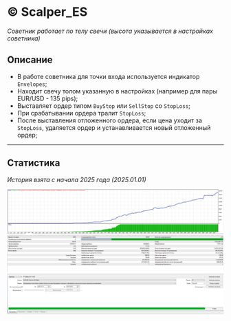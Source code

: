 # © Scalper_ES


_Советник работает по телу свечи (высота указывается в настройках советника)_

## Описание

* В работе советника для точки входа используется индикатор <code>Envelopes</code>;
* Находит свечу толом указанную в настройках (например для пары EUR/USD - 135 pips);
* Выставляет ордер типом <code>BuyStop</code> или <code>SellStop</code> со <code>StopLoss</code>;
* При срабатывании ордера тралит <code>StopLoss</code>;
* После выставления отложенного ордера, если цена уходит за <code>StopLoss</code>, удаляется ордер и устанавливается новый отложенный ордер;

<hr>

## Статистика

_История взята с начала 2025 года (2025.01.01)_

![graph.png](img%2Fgraph.png)
![statistic.png](img%2Fstatistic.png)
![settings.png](img%2Fsettings.png)
